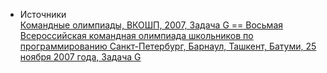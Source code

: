 - Источники  
[ Командные олимпиады, ВКОШП, 2007, Задача G == Восьмая Всероссийская командная олимпиада школьников по программированию Санкт-Петербург, Барнаул, Ташкент, Батуми, 25 ноября 2007 года, Задача G ](https://neerc.ifmo.ru/school/russia-team/archive.html)

